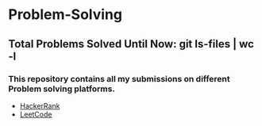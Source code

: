 # Problem-Solving
## Total Problems Solved Until Now: git ls-files | wc -l
### This repository contains all my submissions on different Problem solving platforms.
  * [HackerRank](https://www.hackerrank.com/hassan_marsafy)
  * [LeetCode](https://leetcode.com/HMarsafy/)
